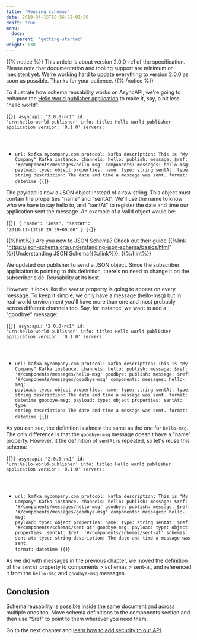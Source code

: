 ```yaml
---
title: "Reusing schemas"
date: 2019-04-15T10:56:52+01:00
draft: true
menu:
  docs:
    parent: 'getting-started'
weight: 130
---
```


{{% notice %}}
This article is about version 2.0.0-rc1 of the specification. Please note that documentation and tooling support are minimum or inexistent yet. We're working hard
to update everything to version 2.0.0 as soon as possible. Thanks for your patience.
{{% /notice %}}

To illustrate how schema reusability works on AsyncAPI, we're going to enhance the [Hello world publisher application](/docs/getting-started/publishing) to make it, say, a bit less "hello world":

{{<code lang="yaml" lines="19-26">}}
asyncapi: '2.0.0-rc1'
id: 'urn:hello-world-publisher'
info:
  title: Hello world publisher application
  version: '0.1.0'
servers:
  - url: kafka.mycompany.com
    protocol: kafka
    description: This is "My Company" Kafka instance.
channels:
  hello:
    publish:
      message:
        $ref: '#/components/messages/hello-msg'
components:
  messages:
    hello-msg:
      payload:
        type: object
        properties:
          name:
            type: string
          sentAt:
            type: string
            description: The date and time a message was sent.
            format: datetime
{{</code>}}

The payload is now a JSON object instead of a raw string. This object must contain the properties "name" and "sentAt". We'll use the name to know who we have to say hello to, and "sentAt" to register the date and time our application sent the message. An example of a valid object would be:

{{<code lang="json">}}
{
  "name": "Jess",
  "sentAt": "2018-11-13T20:20:39+00:00"
}
{{</code>}}

{{%hint%}}
Are you new to JSON Schema? Check out their guide {{%link "https://json-schema.org/understanding-json-schema/basics.html" %}}Understanding JSON Schema{{%/link%}}.
{{%/hint%}}

We updated our publisher to send a JSON object. Since the subscriber application is pointing to this definition, there's no need to change it on the subscriber side. Reusability at its best.

However, it looks like the `sentAt` property is going to appear on every message. To keep it simple, we only have a message (hello-msg) but in real-world environment you'll have more than one and most probably across different channels too. Say, for instance, we want to add a "goodbye" message:

{{<code lang="yaml" lines="15-18,31-38">}}
asyncapi: '2.0.0-rc1'
id: 'urn:hello-world-publisher'
info:
  title: Hello world publisher application
  version: '0.1.0'
servers:
  - url: kafka.mycompany.com
    protocol: kafka
    description: This is "My Company" Kafka instance.
channels:
  hello:
    publish:
      message:
        $ref: '#/components/messages/hello-msg'
  goodbye:
    publish:
      message:
        $ref: '#/components/messages/goodbye-msg'
components:
  messages:
    hello-msg:
      payload:
        type: object
        properties:
          name:
            type: string
          sentAt:
            type: string
            description: The date and time a message was sent.
            format: datetime
    goodbye-msg:
      payload:
        type: object
        properties:
          sentAt:
            type: string
            description: The date and time a message was sent.
            format: datetime
{{</code>}}

As you can see, the definition is almost the same as the one for `hello-msg`. The only difference is that the `goodbye-msg` message doesn't have a "name" property. However, it the definition of `sentAt` is repeated, so let's reuse this schema:

{{<code lang="yaml" lines="28,34,35-39">}}
asyncapi: '2.0.0-rc1'
id: 'urn:hello-world-publisher'
info:
  title: Hello world publisher application
  version: '0.1.0'
servers:
  - url: kafka.mycompany.com
    protocol: kafka
    description: This is "My Company" Kafka instance.
channels:
  hello:
    publish:
      message:
        $ref: '#/components/messages/hello-msg'
  goodbye:
    publish:
      message:
        $ref: '#/components/messages/goodbye-msg'
components:
  messages:
    hello-msg:
      payload:
        type: object
        properties:
          name:
            type: string
          sentAt:
            $ref: '#/components/schemas/sent-at'
    goodbye-msg:
      payload:
        type: object
        properties:
          sentAt:
            $ref: '#/components/schemas/sent-at'
  schemas:
    sent-at:
      type: string
      description: The date and time a message was sent.
      format: datetime
{{</code>}}

As we did with messages in the previous chapter, we moved the definition of the `sentAt` property to components > schemas > sent-at, and referenced it from the `hello-msg` and `goodbye-msg` messages.

## Conclusion

Schema reusability is possible inside the same document and across multiple ones too. Move schema definitions to the components section and then use "$ref" to point to them wherever you need them.

Go to the next chapter and [learn how to add security to our API](/docs/getting-started/security).
